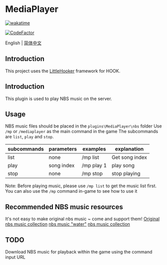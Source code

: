 # MediaPlayer

[![wakatime](https://wakatime.com/badge/user/2838d0e1-1416-4f45-bc46-cbda8f4d9e75/project/193328a5-c16a-4ad4-9ab2-f18b70349042.svg)](https://wakatime.com/badge/user/2838d0e1-1416-4f45-bc46-cbda8f4d9e75/project/193328a5-c16a-4ad4-9ab2-f18b70349042)

[![CodeFactor](https://www.codefactor.io/repository/github/willowsaucer/mediaplayer/badge)](https://www.codefactor.io/repository/github/willowsaucer/mediaplayer)

English | [简体中文](README_ZH.md)

## Introduction
This project uses the [LittleHooker](https://github.com/WillowSauceR/LittleHooker) framework for HOOK.

## Introduction
This plugin is used to play NBS music on the server.

## Usage
NBS music files should be placed in the ``plugins\MediaPlayer\nbs`` folder
Use ``/mp`` or ``/mediaplayer`` as the main command in the game
The subcommands are ``list``, ``play`` and ``stop``.

| subcommands | parameters | examples   | explanation    |
| ----------- | ---------- | ---------- | -------------- |
| list        | none       | /mp list   | Get song index |
| play        | song index | /mp play 1 | play song      |
| stop        | none       | /mp stop   | stop playing   |

Note: Before playing music, please use ``/mp list`` to get the music list first.
You can also use the ``/mp`` command in-game to see how to use it

## Recommended NBS music resources
It's not easy to make original nbs music ~ come and support them!
[Original nbs music collection](https://www.minebbs.com/resources/nbs.4773/)
[nbs music "water"](https://www.minebbs.com/resources/nbs-water.4365/)
[nbs music collection](https://github.com/nickg2/NBSsongs)

## TODO
Download NBS music for playback within the game using the command input URL
